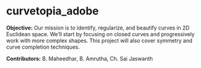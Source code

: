 # curvetopia_adobe
**Objective:** Our mission is to identify, regularize, and beautify curves in 2D Euclidean
space. We’ll start by focusing on closed curves and progressively work with more complex shapes. This project will also cover symmetry and curve completion techniques.

**Contributors:**
B. Maheedhar,
B. Amrutha,
Ch. Sai Jaswanth
